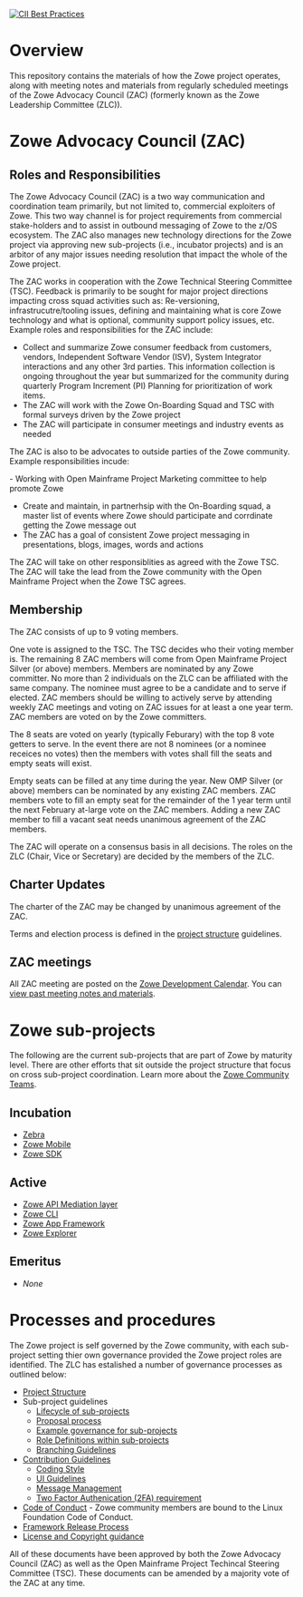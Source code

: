 [![CII Best Practices](https://bestpractices.coreinfrastructure.org/projects/2226/badge)](https://bestpractices.coreinfrastructure.org/projects/2226)

# Overview

This repository contains the materials of how the Zowe project operates, along with meeting notes and materials from regularly scheduled meetings of the Zowe Advocacy Council (ZAC) (formerly known as the Zowe Leadership Committee (ZLC)). 

# Zowe Advocacy Council (ZAC)

## Roles and Responsibilities

The Zowe Advocacy Council (ZAC) is a two way communication and coordination team primarily, but not limited to, commercial exploiters of Zowe. This two way channel is for project requirements from commercial stake-holders and to assist in outbound messaging of Zowe to the z/OS ecosystem. The ZAC also manages new technology directions for the Zowe project via approving new sub-projects (i.e., incubator projects) and is an arbitor of any major issues needing resolution that impact the whole of the Zowe project.  

The ZAC works in cooperation with the Zowe Technical Steering Committee (TSC). Feedback is primarily to be sought for major project directions impacting cross squad activities such as: Re-versioning, infrastrucutre/tooling issues, defining and maintaining what is core Zowe technology and what is optional, community support policy issues, etc. Example roles and responsibilities for the ZAC include:

- Collect and summarize Zowe consumer feedback from customers, vendors, Independent Software Vendor (ISV), System Integrator interactions and any other 3rd parties. This information collection is ongoing throughout the year but summarized for the community during quarterly Program Increment (PI) Planning for prioritization of work items. 
- The ZAC will work with the Zowe On-Boarding Squad and TSC with formal surveys driven by the Zowe project 
- The ZAC will participate in consumer meetings and industry events as needed 

The ZAC is also to be advocates to outside parties of the Zowe community. Example responsibilities incude: 

 - Working with Open Mainframe Project Marketing committee to help promote Zowe 
 - Create and maintain, in partnerhsip with the On-Boarding squad, a master list of events where Zowe should participate and corrdinate getting the Zowe message out 
 - The ZAC has a goal of consistent Zowe project messaging in presentations, blogs, images, words and actions 
 
The ZAC will take on other responsiblities as agreed with the Zowe TSC. The ZAC will take the lead from the Zowe community with the Open Mainframe Project when the Zowe TSC agrees. 

## Membership

The ZAC consists of up to 9 voting members. 

One vote is assigned to the TSC. The TSC decides who their voting member is. The remaining 8 ZAC members will come from Open Mainframe Project Silver (or above) members. Members are nominated by any Zowe committer. No more than 2 individuals on the ZLC can be affiliated with the same company. The nominee must agree to be a candidate and to serve if elected. ZAC members should be willing to actively serve by attending weekly ZAC meetings and voting on ZAC issues for at least a one year term. ZAC members are voted on by the Zowe committers.    

The 8 seats are voted on yearly (typically Feburary) with the top 8 vote getters to serve. In the event there are not 8 nominees (or a nominee receices no votes) then the members with votes shall fill the seats and empty seats will exist. 

Empty seats can be filled at any time during the year. New OMP Silver (or above) members can be nominated by any existing ZAC members. ZAC members vote to fill an empty seat for the remainder of the 1 year term until the next February at-large vote on the ZAC members. Adding a new ZAC member to fill a vacant seat needs unanimous  agreement of the ZAC members. 

The ZAC will operate on a consensus basis in all decisions.  The roles on the ZLC (Chair, Vice or Secretary) are decided by the members of the ZLC. 
 
## Charter Updates 

The charter of the ZAC may be changed by unanimous agreement of the ZAC. 

Terms and election process is defined in the [project structure](process/structure.md) guidelines.

## ZAC meetings

All ZAC meeting are posted on the [Zowe Development Calendar](https://lists.openmainframeproject.org/g/zowe-dev/calendar). You can [view past meeting notes and materials](meetings).

# Zowe sub-projects

The following are the current sub-projects that are part of Zowe by maturity level. There are other efforts that sit outside the project structure that focus on cross sub-project coordination. Learn more about the [Zowe Community Teams](https://github.com/zowe/community#zowe-community-teams).

## Incubation

* [Zebra](https://github.com/zowe/zebra)
* [Zowe Mobile](https://github.com/zowe/zowe-on-the-go)
* [Zowe SDK](https://github.com/zowe/community#zowe-client-sdk)

## Active

* [Zowe API Mediation layer](https://github.com/zowe/community#zowe-api-mediation-layer)
* [Zowe CLI](https://github.com/zowe/community#zowe-cli)
* [Zowe App Framework](https://github.com/zowe/community#zowe-app-framework)
* [Zowe Explorer](https://github.com/zowe/vscode-extension-for-zowe)

## Emeritus

* *None*

# Processes and procedures

The Zowe project is self governed by the Zowe community, with each sub-project setting thier own governance provided the Zowe project roles are identified. The ZLC has estalished a number of governance processes as outlined below:

- [Project Structure](process/structure.md)
- Sub-project guidelines
   - [Lifecycle of sub-projects](process/stages.md)
   - [Proposal process](process/proposal_process.md)
   - [Example governance for sub-projects](process/example_governance.md)
   - [Role Definitions within sub-projects](process/roles.md)
   - [Branching Guidelines](process/BranchesGuideline.md)
- [Contribution Guidelines](CONTRIBUTING.md)
   - [Coding Style](process/CODING_STYLE.md)
   - [UI Guidelines](process/UI_GUIDELINES.md)
   - [Message Management](process/messageManagement.md)
   - [Two Factor Authenication (2FA) requirement](process/2factor-authentication.md)
- [Code of Conduct](https://www.linuxfoundation.org/code-of-conduct/) - Zowe community members are bound to the Linux Foundation Code of Conduct.
- [Framework Release Process](process/release.md)
- [License and Copyright guidance](process/LicenseAndCopyrightGuidance.md)

All of these documents have been approved by both the Zowe Advocacy Council (ZAC) as well as the Open Mainframe Project Techincal Steering Committee (TSC). These documents can be amended by a majority vote of the ZAC at any time.
